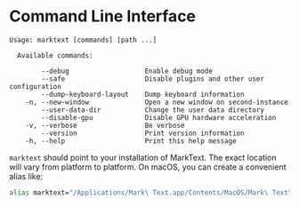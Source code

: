 # Command Line Interface

```
Usage: marktext [commands] [path ...]

  Available commands:

        --debug                   Enable debug mode
        --safe                    Disable plugins and other user configuration
        --dump-keyboard-layout    Dump keyboard information
    -n, --new-window              Open a new window on second-instance
        --user-data-dir           Change the user data directory
        --disable-gpu             Disable GPU hardware acceleration
    -v, --verbose                 Be verbose
        --version                 Print version information
    -h, --help                    Print this help message
```

`marktext` should point to your installation of MarkText. The exact location will vary from platform to platform. On macOS, you can create a convenient alias like:

```sh
alias marktext="/Applications/Mark\ Text.app/Contents/MacOS/Mark\ Text"
```
